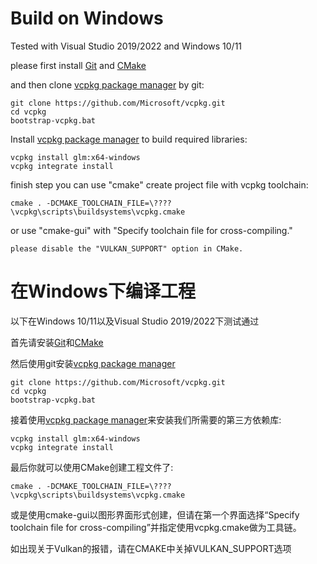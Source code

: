 # Build on Windows

Tested with Visual Studio 2019/2022 and Windows 10/11

please first install [Git](https://git-scm.com/download/win) and [CMake](https://cmake.org/download/)

and then clone [vcpkg package manager](https://docs.microsoft.com/en-us/cpp/build/vcpkg?view=vs-2022) by git:

    git clone https://github.com/Microsoft/vcpkg.git
    cd vcpkg
    bootstrap-vcpkg.bat


Install [vcpkg package manager](https://docs.microsoft.com/en-us/cpp/build/vcpkg?view=vs-2022) to build required libraries:

    vcpkg install glm:x64-windows
    vcpkg integrate install

finish step you can use "cmake" create project file with vcpkg toolchain:

    cmake . -DCMAKE_TOOLCHAIN_FILE=\????\vcpkg\scripts\buildsystems\vcpkg.cmake

or use "cmake-gui" with "Specify toolchain file for cross-compiling."

    please disable the "VULKAN_SUPPORT" option in CMake.

#

# 在Windows下编译工程

以下在Windows 10/11以及Visual Studio 2019/2022下测试通过

首先请安装[Git](https://git-scm.com/download/win)和[CMake](https://cmake.org/download/)

然后使用git安装[vcpkg package manager](https://docs.microsoft.com/en-us/cpp/build/vcpkg?view=vs-2022)

    git clone https://github.com/Microsoft/vcpkg.git
    cd vcpkg
    bootstrap-vcpkg.bat

接着使用[vcpkg package manager](https://docs.microsoft.com/en-us/cpp/build/vcpkg?view=vs-2022)来安装我们所需要的第三方依赖库:

    vcpkg install glm:x64-windows
    vcpkg integrate install

最后你就可以使用CMake创建工程文件了:

    cmake . -DCMAKE_TOOLCHAIN_FILE=\????\vcpkg\scripts\buildsystems\vcpkg.cmake

或是使用cmake-gui以图形界面形式创建，但请在第一个界面选择“Specify toolchain file for cross-compiling”并指定使用vcpkg.cmake做为工具链。

如出现关于Vulkan的报错，请在CMAKE中关掉VULKAN_SUPPORT选项
